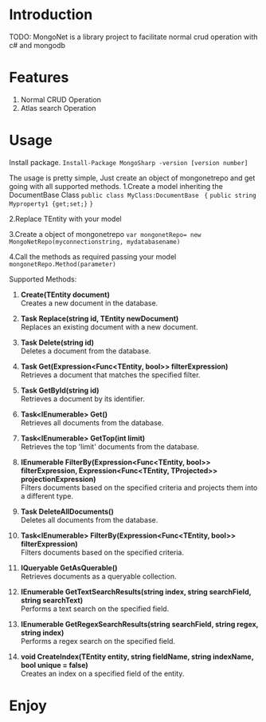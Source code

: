 # Introduction 
TODO: MongoNet is a library project to facilitate normal crud operation with c# and mongodb

# Features
1. Normal CRUD Operation
2. Atlas search Operation


# Usage

Install package.
`Install-Package MongoSharp -version [version number]`

The usage is pretty simple, Just create an object of mongonetrepo and get going with all supported methods.
1.Create a model inheriting the DocumentBase Class
`public class MyClass:DocumentBase `
`{`
`public string Myproperty1 {get;set;}`
`}`

2.Replace TEntity with your model

3.Create a object of mongonetrepo
`var mongonetRepo= new MongoNetRepo(myconnectionstring, mydatabasename)`

4.Call the methods as required passing your model
`mongonetRepo.Method(parameter)`

Supported Methods:

1. **Create(TEntity document)**  
   Creates a new document in the database.

2. **Task<TEntity> Replace(string id, TEntity newDocument)**  
   Replaces an existing document with a new document.

3. **Task<bool> Delete(string id)**  
   Deletes a document from the database.

4. **Task<TEntity> Get(Expression<Func<TEntity, bool>> filterExpression)**  
   Retrieves a document that matches the specified filter.

5. **Task<TEntity> GetById(string id)**  
   Retrieves a document by its identifier.

6. **Task<IEnumerable<TEntity>> Get()**  
   Retrieves all documents from the database.

7. **Task<IEnumerable<TEntity>> GetTop(int limit)**  
   Retrieves the top 'limit' documents from the database.

8. **IEnumerable<TProjected> FilterBy<TProjected>(Expression<Func<TEntity, bool>> filterExpression, Expression<Func<TEntity, TProjected>> projectionExpression)**  
   Filters documents based on the specified criteria and projects them into a different type.

9. **Task<bool> DeleteAllDocuments()**  
   Deletes all documents from the database.

10. **Task<IEnumerable<TEntity>> FilterBy(Expression<Func<TEntity, bool>> filterExpression)**  
    Filters documents based on the specified criteria.

11. **IQueryable<TEntity> GetAsQuerable()**  
    Retrieves documents as a queryable collection.

12. **IEnumerable<TEntity> GetTextSearchResults(string index, string searchField, string searchText)**  
    Performs a text search on the specified field.

13. **IEnumerable<TEntity> GetRegexSearchResults(string searchField, string regex, string index)**  
    Performs a regex search on the specified field.

14. **void CreateIndex(TEntity entity, string fieldName, string indexName, bool unique = false)**  
    Creates an index on a specified field of the entity.

# Enjoy
